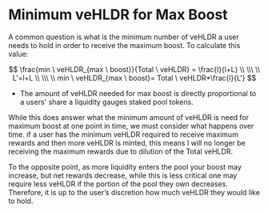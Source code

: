 # Minimum veHLDR for Max Boost

A common question is what is the minimum number of veHLDR a user needs to hold in order to receive the maximum boost. To calculate this value:



$$
\frac{min \ veHLDR_{max \ boost}}{Total \ veHLDR} = \frac{l}{l+L} \\ \\\ \\ L'=l+L \\ \\\ \\ min \ veHLDR_{max \ boost}= Total \ veHLDR*\frac{l}{L'}
$$

* The amount of veHLDR needed for max boost is directly proportional to a users' share a liquidity gauges staked pool tokens.

While this does answer what the minimum amount of veHLDR is need for maximum boost at one point in time, we must consider what happens over time. if a user has the minimum veHLDR required to receive maximum rewards and then more veHLDR is minted, this means I will no longer be receiving the maximum rewards due to dilution of the Total veHLDR.

To the opposite point, as more liquidity enters the pool your boost may increase, but net rewards decrease, while this is less critical one may require less veHLDR if the portion of the pool they own decreases. Therefore, it is up to the user’s discretion how much veHLDR they would like to hold.
